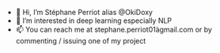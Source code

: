 - 👋 Hi, I’m Stéphane Perriot alias @OkiDoxy
- 👀 I’m interested in deep learning especially NLP
- 📫 You can reach me at stephane.perriot01àgmail.com or by commenting / issuing one of my project

